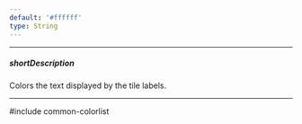 ```yaml
---
default: '#ffffff'
type: String
---
```

---
##### shortDescription
Colors the text displayed by the tile labels.

---
#include common-colorlist